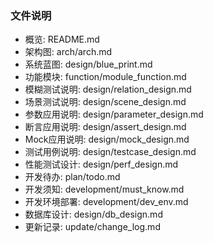 ### 文件说明
- 概览: README.md
- 架构图: arch/arch.md
- 系统蓝图: design/blue_print.md
- 功能模块: function/module_function.md
- 模糊测试说明: design/relation_design.md
- 场景测试说明: design/scene_design.md
- 参数应用说明: design/parameter_design.md
- 断言应用说明: design/assert_design.md
- Mock应用说明: design/mock_design.md
- 测试用例说明: design/testcase_design.md
- 性能测试设计: design/perf_design.md
- 开发待办: plan/todo.md
- 开发须知: development/must_know.md
- 开发环境部署: development/dev_env.md
- 数据库设计: design/db_design.md
- 更新记录: update/change_log.md